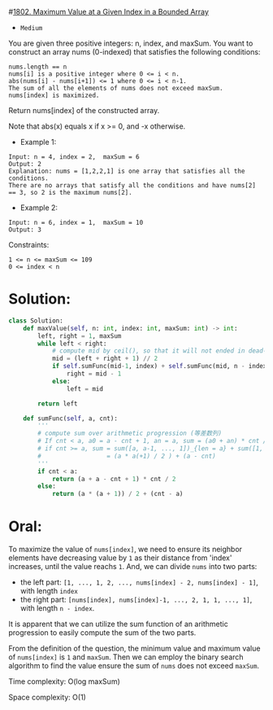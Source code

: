 #[1802. Maximum Value at a Given Index in a Bounded Array](https://leetcode.com/problems/maximum-value-at-a-given-index-in-a-bounded-array/description/) 
+ `Medium`

You are given three positive integers: n, index, and maxSum. You want to construct an array nums (0-indexed) that satisfies the following conditions:

```
nums.length == n
nums[i] is a positive integer where 0 <= i < n.
abs(nums[i] - nums[i+1]) <= 1 where 0 <= i < n-1.
The sum of all the elements of nums does not exceed maxSum.
nums[index] is maximized.
```
Return nums[index] of the constructed array.

Note that abs(x) equals x if x >= 0, and -x otherwise.



+ Example 1:

```
Input: n = 4, index = 2,  maxSum = 6
Output: 2
Explanation: nums = [1,2,2,1] is one array that satisfies all the conditions.
There are no arrays that satisfy all the conditions and have nums[2] == 3, so 2 is the maximum nums[2].
```

+ Example 2:

```
Input: n = 6, index = 1,  maxSum = 10
Output: 3
```


Constraints:

```
1 <= n <= maxSum <= 109
0 <= index < n
```

# Solution:
```python {.line-numbers}
class Solution:
    def maxValue(self, n: int, index: int, maxSum: int) -> int:
        left, right = 1, maxSum
        while left < right:
            # compute mid by ceil(), so that it will not ended in dead-loop. 
            mid = (left + right + 1) // 2
            if self.sumFunc(mid-1, index) + self.sumFunc(mid, n - index) > maxSum:
                right = mid - 1
            else:
                left = mid

        return left

    def sumFunc(self, a, cnt):
        '''
        # compute sum over arithmetic progression (等差数列)
        # If cnt < a, a0 = a - cnt + 1, an = a, sum = (a0 + an) * cnt /2
        # if cnt >= a, sum = sum([a, a-1, ..., 1])_{len = a} + sum([1, ..., 1]_{len=a - cnt})
        #                  = (a * a(+1) / 2 ) + (a - cnt)
        '''
        if cnt < a:
            return (a + a - cnt + 1) * cnt / 2
        else:
            return (a * (a + 1)) / 2 + (cnt - a)
```

# Oral:
To maximize the value of `nums[index]`, we need to ensure its neighbor elements have decreasing value by `1` as their distance from 'index' increases, until the value reachs `1`. And, we can divide `nums` into two parts:
 + the left part: `[1, ..., 1, 2, ..., nums[index] - 2, nums[index] - 1]`, with length `index`
 + the right part: `[nums[index], nums[index]-1, ..., 2, 1, 1, ..., 1]`, with length `n - index`.

It is apparent that we can utilize the sum function of an arithmetic progression to easily compute the sum of the two parts.

From the definition of the question, the minimum value and maximum value of `nums[index]` is `1` and `maxSum`. Then we can employ the binary search algorithm to find the value ensure the sum of `nums` does not exceed `maxSum`.

Time complexity: O(log maxSum)

Space complexity: O(1)
